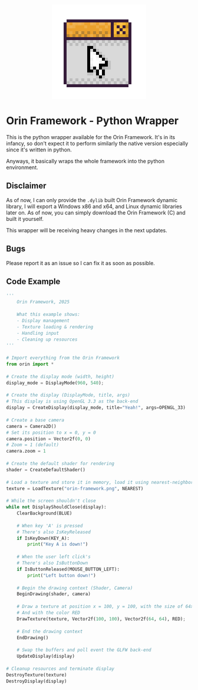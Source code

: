 <p align="center">
    <img src="orin-framework-python.png" width="256" height="256" alt="Python Logo">
</p>

# Orin Framework - Python Wrapper
This is the python wrapper available for the Orin Framework.
It's in its infancy, so don't expect it to perform similarly the native version
especially since it's written in python.

Anyways, it basically wraps the whole framework into the python environment.

## Disclaimer
As of now, I can only provide the `.dylib` built Orin Framework dynamic library,
I will export a Windows x86 and x64, and Linux dynamic libraries later on.
As of now, you can simply download the Orin Framework (C) and built it yourself.

This wrapper will be receiving heavy changes in the next updates.

## Bugs
Please report it as an issue so I can fix it as soon as possible.

## Code Example
```python
'''
    Orin Framework, 2025

    What this example shows:
    - Display management
    - Texture loading & rendering
    - Handling input
    - Cleaning up resources
'''

# Import everything from the Orin Framework
from orin import *

# Create the display mode (width, height)
display_mode = DisplayMode(960, 540);

# Create the display (DisplayMode, title, args)
# This display is using OpenGL 3.3 as the back-end
display = CreateDisplay(display_mode, title="Yeah!", args=OPENGL_33)

# Create a base camera
camera = Camera2D()
# Set its position to x = 0, y = 0
camera.position = Vector2f(0, 0)
# Zoom = 1 (default)
camera.zoom = 1

# Create the default shader for rendering
shader = CreateDefaultShader()

# Load a texture and store it in memory, load it using nearest-neighbor
texture = LoadTexture("orin-framework.png", NEAREST)

# While the screen shouldn't close
while not DisplayShouldClose(display):
    ClearBackground(BLUE)

    # When key 'A' is pressed
    # There's also IsKeyReleased
    if IsKeyDown(KEY_A):
        print("Key A is down!")

    # When the user left click's
    # There's also IsButtonDown
    if IsButtonReleased(MOUSE_BUTTON_LEFT):
        print("Left button down!")

    # Begin the drawing context (Shader, Camera)
    BeginDrawing(shader, camera)
    
    # Draw a texture at position x = 100, y = 100, with the size of 64x64
    # And with the color RED
    DrawTexture(texture, Vector2f(100, 100), Vector2f(64, 64), RED);

    # End the drawing context
    EndDrawing()
    
    # Swap the buffers and poll event the GLFW back-end
    UpdateDisplay(display)

# Cleanup resources and terminate display
DestroyTexture(texture)
DestroyDisplay(display)
```
